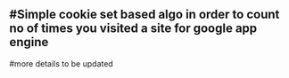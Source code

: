 #Simple cookie set based algo in order to count no of times you visited a site for google app engine
-----------------------------------------------------------------------------------------------------------------------------------
#more details to be updated
